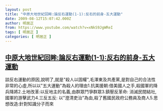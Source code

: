 ```yaml
---
layout: post
title: "中原大地世紀回眸:論反右運動(1-1):反右的前身-五大運動"
date: 2009-08-12T15:07:42.000Z
author: 明居正
from: https://www.youtube.com/watch?v=xNkS9JgWReI
tags: [ 明居正 ]
categories: [ 明居正 ]
---
```

<!--1250089662000-->
[中原大地世紀回眸:論反右運動(1-1):反右的前身-五大運動](https://www.youtube.com/watch?v=xNkS9JgWReI)
------

<div>
談反右運動的原因,說明了,就是"殺人以固權",毛澤東及共產黨,是對自己的合法性非常的心虛,所以以"五大運動"為殺人的理由1.抗美援朝:借美國人之手,殺國軍的降兵降將2.土地改革:以反地主的名義,由群眾鬥爭群眾3.鎮壓反革命: 消滅民間結社,國軍的游擊武力4.三反五反: 以"澄清吏治"為由,殺了舊國民政府公務員及商人5.思想改造:針對知識分子而來
</div>
